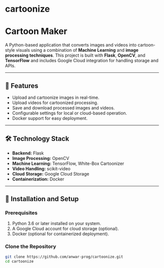 # cartoonize

# Cartoon Maker

A Python-based application that converts images and videos into cartoon-style visuals using a combination of **Machine Learning** and **image processing techniques**. This project is built with **Flask**, **OpenCV**, and **TensorFlow** and includes Google Cloud integration for handling storage and APIs.

---

## 🎯 Features
- Upload and cartoonize images in real-time.
- Upload videos for cartoonized processing.
- Save and download processed images and videos.
- Configurable settings for local or cloud-based operation.
- Docker support for easy deployment.

---

## 🛠️ Technology Stack
- **Backend:** Flask
- **Image Processing:** OpenCV
- **Machine Learning:** TensorFlow, White-Box Cartoonizer
- **Video Handling:** scikit-video
- **Cloud Storage:** Google Cloud Storage
- **Containerization:** Docker

---

## 🚀 Installation and Setup

### Prerequisites
1. Python 3.6 or later installed on your system.
2. A Google Cloud account for cloud storage (optional).
3. Docker (optional for containerized deployment).

### Clone the Repository
```bash
git clone https://github.com/anwar-prog/cartoonize.git
cd cartoonize
